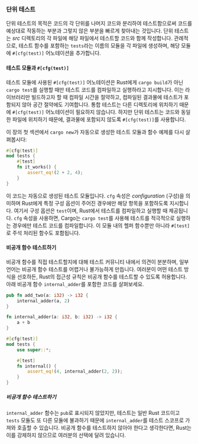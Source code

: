### 단위 테스트

단위 테스트의 목적은 코드의 각 단위를 나머지 코드와 분리하여 테스트함으로써 코드를 예상대로 작동하는 부분과 그렇지 않은 부분을 빠르게 찾아내는 것입니다. 단위 테스트는 *src* 디렉토리의 각 파일에 해당 파일에서 테스트할 코드와 함께 작성합니다. 관례적으로, 테스트 함수를 포함하는 `tests`라는 이름의 모듈을 각 파일에 생성하며, 해당 모듈에 `#[cfg(test)]` 어노테이션을 추가합니다.

#### 테스트 모듈과 `#[cfg(test)]`

테스트 모듈에 사용된 `#[cfg(test)]` 어노테이션은 Rust에게 `cargo build`가 아닌 `cargo test`를 실행할 때만 테스트 코드를 컴파일하고 실행하라고 지시합니다. 이는 라이브러리만 빌드하고자 할 때 컴파일 시간을 절약하고, 컴파일된 결과물에 테스트가 포함되지 않아 공간 절약에도 기여합니다. 통합 테스트는 다른 디렉토리에 위치하기 때문에 `#[cfg(test)]` 어노테이션이 필요하지 않습니다. 하지만 단위 테스트는 코드와 동일한 파일에 위치하기 때문에, 결과물에 포함되지 않도록 `#[cfg(test)]`를 사용합니다.

이 장의 첫 섹션에서 `cargo new`가 자동으로 생성한 테스트 모듈과 함수 예제를 다시 살펴봅시다:

```rust
#[cfg(test)]
mod tests {
    #[test]
    fn it_works() {
        assert_eq!(2 + 2, 4);
    }
}
```

이 코드는 자동으로 생성된 테스트 모듈입니다. `cfg` 속성은 *configuration* (구성)을 의미하며 Rust에게 특정 구성 옵션이 주어진 경우에만 해당 항목을 포함하도록 지시합니다. 여기서 구성 옵션은 `test`이며, Rust에서 테스트를 컴파일하고 실행할 때 제공됩니다. `cfg` 속성을 사용하면, Cargo는 `cargo test`를 사용해 테스트를 적극적으로 실행하는 경우에만 테스트 코드를 컴파일합니다. 이 모듈 내의 헬퍼 함수뿐만 아니라 `#[test]`로 주석 처리된 함수도 포함됩니다.

#### 비공개 함수 테스트하기

비공개 함수를 직접 테스트할지에 대해 테스트 커뮤니티 내에서 의견이 분분하며, 일부 언어는 비공개 함수 테스트를 어렵거나 불가능하게 만듭니다. 여러분이 어떤 테스트 방식을 선호하든, Rust의 접근성 규칙은 비공개 함수를 테스트할 수 있도록 허용합니다. 아래 비공개 함수 `internal_adder`를 포함한 코드를 살펴보세요.

```rust
pub fn add_two(a: i32) -> i32 {
    internal_adder(a, 2)
}

fn internal_adder(a: i32, b: i32) -> i32 {
    a + b
}

#[cfg(test)]
mod tests {
    use super::*;

    #[test]
    fn internal() {
        assert_eq!(4, internal_adder(2, 2));
    }
}
```

##### 비공개 함수 테스트하기

`internal_adder` 함수는 `pub`로 표시되지 않았지만, 테스트는 일반 Rust 코드이고 `tests` 모듈도 또 다른 모듈에 불과하기 때문에 `internal_adder`를 테스트 스코프로 가져와 호출할 수 있습니다. 비공개 함수를 테스트하지 않아야 한다고 생각한다면, Rust는 이를 강제하지 않으므로 여러분의 선택에 달려 있습니다.